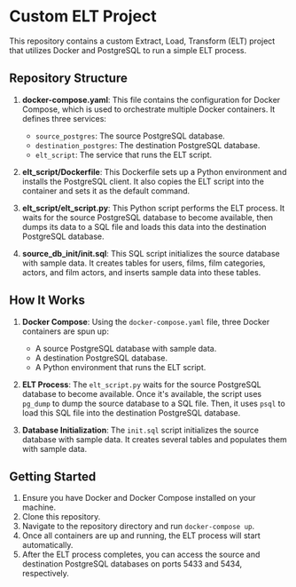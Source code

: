 # Custom ELT Project

This repository contains a custom Extract, Load, Transform (ELT) project that utilizes Docker and PostgreSQL to run a simple ELT process.

## Repository Structure

1. **docker-compose.yaml**: This file contains the configuration for Docker Compose, which is used to orchestrate multiple Docker containers. It defines three services:

   - `source_postgres`: The source PostgreSQL database.
   - `destination_postgres`: The destination PostgreSQL database.
   - `elt_script`: The service that runs the ELT script.

2. **elt_script/Dockerfile**: This Dockerfile sets up a Python environment and installs the PostgreSQL client. It also copies the ELT script into the container and sets it as the default command.

3. **elt_script/elt_script.py**: This Python script performs the ELT process. It waits for the source PostgreSQL database to become available, then dumps its data to a SQL file and loads this data into the destination PostgreSQL database.

4. **source_db_init/init.sql**: This SQL script initializes the source database with sample data. It creates tables for users, films, film categories, actors, and film actors, and inserts sample data into these tables.

## How It Works

1. **Docker Compose**: Using the `docker-compose.yaml` file, three Docker containers are spun up:

   - A source PostgreSQL database with sample data.
   - A destination PostgreSQL database.
   - A Python environment that runs the ELT script.

2. **ELT Process**: The `elt_script.py` waits for the source PostgreSQL database to become available. Once it's available, the script uses `pg_dump` to dump the source database to a SQL file. Then, it uses `psql` to load this SQL file into the destination PostgreSQL database.

3. **Database Initialization**: The `init.sql` script initializes the source database with sample data. It creates several tables and populates them with sample data.

## Getting Started

1. Ensure you have Docker and Docker Compose installed on your machine.
2. Clone this repository.
3. Navigate to the repository directory and run `docker-compose up`.
4. Once all containers are up and running, the ELT process will start automatically.
5. After the ELT process completes, you can access the source and destination PostgreSQL databases on ports 5433 and 5434, respectively.
